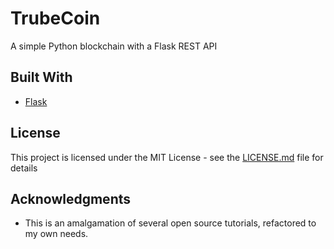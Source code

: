 # TrubeCoin

A simple Python blockchain with a Flask REST API

## Built With

* [Flask](https://flask.palletsprojects.com/en/1.1.x/) 

## License

This project is licensed under the MIT License - see the [LICENSE.md](LICENSE.md) file for details

## Acknowledgments

* This is an amalgamation of several open source tutorials, refactored to my own needs.

